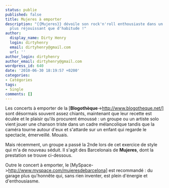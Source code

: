 ```yaml
---
status: publie
published: false
title: Mujeres à emporter
description: "{{Mujeres}} dévoile son rock'n'roll enthousiaste dans un concert à emporter
  plus réjouissant que d'habitude !"
author:
  display_name: Dirty Henry
  login: dirtyhenry
  email: dirtyhenry@gmail.com
  url: ''
author_login: dirtyhenry
author_email: dirtyhenry@gmail.com
wordpress_id: 640
date: '2010-06-30 18:19:57 +0200'
categories:
- Catégories
tags:
- Single
comments: []
---
```

Les concerts à emporter de la [__Blogothèque__->http://www.blogotheque.net/] sont désormais souvent assez chiants, maintenant que leur recette est éculée et le plaisir qu'ils procurent émoussé : un groupe ou un artiste solo vient jouer une chanson triste dans un cadre mélancolique tandis que la caméra tourne autour d'eux et s'attarde sur un enfant qui regarde le spectacle, émerveillé. Mouais.

Mais récemment, un groupe a passé la 2nde lors de cet exercice de style qui m'a de nouveau séduit. Il s'agit des Barcelonais de __Mujeres__, dont la prestation se trouve ci-dessous. 

Outre le concert à emporter, le [MySpace->http://www.myspace.com/mujeresdebarcelona] est recommandé : du garage plus qu'honnête qui, sans rien inventer, est plein d'énergie et d'enthousiasme.

<object width="500" height="281"><param name="allowfullscreen" value="true" /><param name="allowscriptaccess" value="always" /><param name="movie" value="http://vimeo.com/moogaloop.swf?clip_id=12526086&server=vimeo.com&show_title=1&show_byline=0&show_portrait=0&color=00adef&fullscreen=1" /><embed src="http://vimeo.com/moogaloop.swf?clip_id=12526086&server=vimeo.com&show_title=1&show_byline=0&show_portrait=0&color=00adef&fullscreen=1" type="application/x-shockwave-flash" allowfullscreen="true" allowscriptaccess="always" width="500" height="281"></embed></object>
